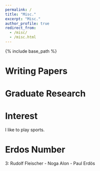 ```yaml
---
permalink: /
title: "Misc."
excerpt: "Misc."
author_profile: true
redirect_from: 
  - /misc/
  - /misc.html
---
```


{% include base_path %}

Writing Papers
======

Graduate Research
======

Interest
======
I like to play sports.


Erdos Number
======
3: Rudolf Fleischer - Noga Alon - Paul Erdös

